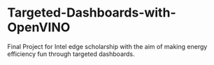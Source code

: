 # Targeted-Dashboards-with-OpenVINO
Final Project for Intel edge scholarship with the aim of making energy efficiency fun through targeted dashboards.
